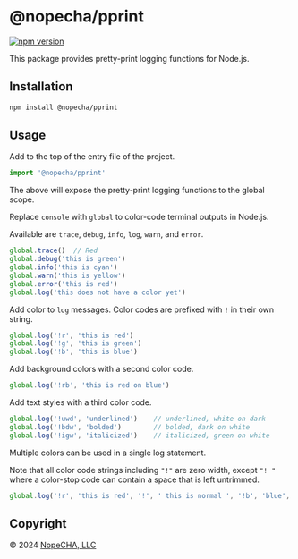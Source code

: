 # @nopecha/pprint

[![npm version](https://badge.fury.io/js/@nopecha%2Fpprint.svg)](https://badge.fury.io/js/@nopecha%2Fpprint)

This package provides pretty-print logging functions for Node.js.

## Installation

```bash
npm install @nopecha/pprint
```

## Usage

Add to the top of the entry file of the project.

```typescript
import '@nopecha/pprint'
```

The above will expose the pretty-print logging functions to the global scope.

Replace `console` with `global` to color-code terminal outputs in Node.js.

Available are `trace`, `debug`, `info`, `log`, `warn`, and `error`.

```typescript
global.trace()  // Red
global.debug('this is green')
global.info('this is cyan')
global.warn('this is yellow')
global.error('this is red')
global.log('this does not have a color yet')
```

Add color to `log` messages. Color codes are prefixed with `!` in their own string.

```typescript
global.log('!r', 'this is red')
global.log('!g', 'this is green')
global.log('!b', 'this is blue')
```

Add background colors with a second color code.

```typescript
global.log('!rb', 'this is red on blue')
```

Add text styles with a third color code.

```typescript
global.log('!uwd', 'underlined')    // underlined, white on dark
global.log('!bdw', 'bolded')        // bolded, dark on white
global.log('!igw', 'italicized')    // italicized, green on white
```

Multiple colors can be used in a single log statement.

Note that all color code strings including `"!"` are zero width, except `"! "` where a color-stop code can contain a space that is left untrimmed.

```typescript
global.log('!r', 'this is red', '!', ' this is normal ', '!b', 'blue', '! ', 'normal')
```

## Copyright

&copy; 2024 [NopeCHA, LLC](https://nopecha.com/)

